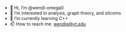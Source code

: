 - 👋 Hi, I’m @wendi-omega0
- 👀 I’m interested in analysis, graph theory, and sitcoms 
- 🌱 I’m currently learning C++ 
- 📫 How to reach me: wendig@vt.edu

<!---
wendi-omega0/wendi-omega0 is a ✨ special ✨ repository because its `README.md` (this file) appears on your GitHub profile.
You can click the Preview link to take a look at your changes.
--->
